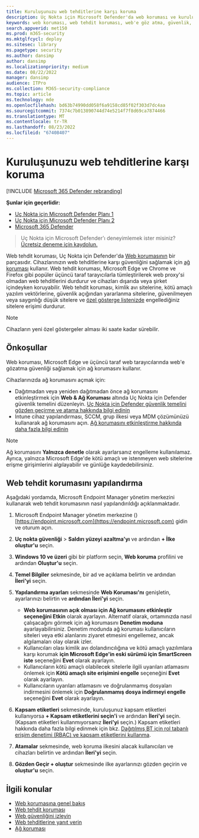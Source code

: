 ```yaml
---
title: Kuruluşunuzu web tehditlerine karşı koruma
description: Uç Nokta için Microsoft Defender'da web koruması ve kuruluşunuzu nasıl koruyabileceği hakkında bilgi edinin.
keywords: web koruması, web tehdit koruması, web'e göz atma, güvenlik, kimlik avı, kötü amaçlı yazılım, yararlanma, web siteleri, ağ koruması, Edge, Internet Explorer, Chrome, Firefox, web tarayıcısı
search.appverid: met150
ms.prod: m365-security
ms.mktglfcycl: deploy
ms.sitesec: library
ms.pagetype: security
ms.author: dansimp
author: dansimp
ms.localizationpriority: medium
ms.date: 08/22/2022
manager: dansimp
audience: ITPro
ms.collection: M365-security-compliance
ms.topic: article
ms.technology: mde
ms.openlocfilehash: bd63b74990dd058f6a9158cd85f02f303d7dc4aa
ms.sourcegitcommit: 7374c7b013890744d74e5214f7f8d69ca7874466
ms.translationtype: MT
ms.contentlocale: tr-TR
ms.lasthandoff: 08/23/2022
ms.locfileid: "67408407"
---
```

# <a name="protect-your-organization-against-web-threats"></a>Kuruluşunuzu web tehditlerine karşı koruma

[!INCLUDE [Microsoft 365 Defender rebranding](../../includes/microsoft-defender.md)]

**Şunlar için geçerlidir:**
- [Uç Nokta için Microsoft Defender Planı 1](https://go.microsoft.com/fwlink/p/?linkid=2154037)
- [Uç Nokta için Microsoft Defender Planı 2](https://go.microsoft.com/fwlink/p/?linkid=2154037)
- [Microsoft 365 Defender](https://go.microsoft.com/fwlink/?linkid=2118804)

> Uç Nokta için Microsoft Defender'ı deneyimlemek ister misiniz? [Ücretsiz deneme için kaydolun.](https://signup.microsoft.com/create-account/signup?products=7f379fee-c4f9-4278-b0a1-e4c8c2fcdf7e&ru=https://aka.ms/MDEp2OpenTrial?ocid=docs-wdatp-main-abovefoldlink&rtc=1)

Web tehdit koruması, Uç Nokta için Defender'da [Web korumasının](web-protection-overview.md) bir parçasıdır. Cihazlarınızın web tehditlerine karşı güvenliğini sağlamak için [ağ koruması](network-protection.md) kullanır. Web tehdit koruması, Microsoft Edge ve Chrome ve Firefox gibi popüler üçüncü taraf tarayıcılarla tümleştirilerek web proxy'si olmadan web tehditlerini durdurur ve cihazları dışarıda veya şirket içindeyken koruyabilir. Web tehdit koruması, kimlik avı sitelerine, kötü amaçlı yazılım vektörlerine, güvenlik açığından yararlanma sitelerine, güvenilmeyen veya saygınlığı düşük sitelere ve [özel gösterge listenizde](manage-indicators.md) engellediğiniz sitelere erişimi durdurur.

> [!NOTE]
> Cihazların yeni özel göstergeler alması iki saate kadar sürebilir.

## <a name="prerequisites"></a>Önkoşullar

Web koruması, Microsoft Edge ve üçüncü taraf web tarayıcılarında web'e gözatma güvenliği sağlamak için ağ korumasını kullanır.

Cihazlarınızda ağ korumasını açmak için:

- Dağıtmadan veya yeniden dağıtmadan önce ağ korumasını etkinleştirmek için **Web & Ağ Koruması** altında Uç Nokta için Defender güvenlik temelini düzenleyin. [Uç Nokta için Defender güvenlik temelini gözden geçirme ve atama hakkında bilgi edinin](configure-machines-security-baseline.md#review-and-assign-the-microsoft-defender-for-endpoint-security-baseline)
- Intune cihaz yapılandırması, SCCM, grup ilkesi veya MDM çözümünüzü kullanarak ağ korumasını açın. [Ağ korumasını etkinleştirme hakkında daha fazla bilgi edinin](enable-network-protection.md)

> [!NOTE]
> Ağ korumasını **Yalnızca denetle** olarak ayarlarsanız engelleme kullanılamaz. Ayrıca, yalnızca Microsoft Edge'de kötü amaçlı ve istenmeyen web sitelerine erişme girişimlerini algılayabilir ve günlüğe kaydedebilirsiniz.

## <a name="configure-web-threat-protection"></a>Web tehdit korumasını yapılandırma

Aşağıdaki yordamda, Microsoft Endpoint Manager yönetim merkezini kullanarak web tehdit korumasının nasıl yapılandırıldığı açıklanmaktadır.

1. Microsoft Endpoint Manager yönetim merkezine ()[https://endpoint.microsoft.com](https://endpoint.microsoft.com) gidin ve oturum açın.
 
2. **Uç nokta güvenliği** \> **Saldırı yüzeyi azaltma'yı** ve ardından **+ İlke oluştur'u** seçin.

3. **Windows 10 ve üzeri** gibi bir platform seçin, **Web koruma** profilini ve ardından **Oluştur'u** seçin. 

4. **Temel Bilgiler** sekmesinde, bir ad ve açıklama belirtin ve ardından **İleri'yi** seçin.

5. **Yapılandırma ayarları** sekmesinde **Web Koruması'nı** genişletin, ayarlarınızı belirtin ve **ardından İleri'yi** seçin.

   - **Web korumasının açık olması için Ağ korumasını etkinleştir** **seçeneğini Etkin** olarak ayarlayın. Alternatif olarak, ortamınızda nasıl çalışacağını görmek için ağ korumasını **Denetim moduna** ayarlayabilirsiniz. Denetim modunda ağ koruması kullanıcıların siteleri veya etki alanlarını ziyaret etmesini engellemez, ancak algılamaları olay olarak izler. 
   - Kullanıcıları olası kimlik avı dolandırıcılığına ve kötü amaçlı yazılımlara karşı korumak **için Microsoft Edge'in eski sürümü için SmartScreen iste** seçeneğini **Evet** olarak ayarlayın.
   - Kullanıcıların kötü amaçlı olabilecek sitelerle ilgili uyarıları atlamasını önlemek için **Kötü amaçlı site erişimini engelle** seçeneğini **Evet** olarak ayarlayın.
   - Kullanıcıların uyarıları atlamasını ve doğrulanmamış dosyaları indirmesini önlemek için **Doğrulanmamış dosya indirmeyi engelle** seçeneğini **Evet** olarak ayarlayın. 

6. **Kapsam etiketleri** sekmesinde, kuruluşunuz kapsam etiketleri kullanıyorsa **+ Kapsam etiketlerini seçin'i** ve ardından **İleri'yi** seçin. (Kapsam etiketleri kullanmıyorsanız **İleri'yi** seçin.) Kapsam etiketleri hakkında daha fazla bilgi edinmek için bkz. [Dağıtılmış BT için rol tabanlı erişim denetimi (RBAC) ve kapsam etiketlerini kullanma](/mem/intune/fundamentals/scope-tags).

7. **Atamalar** sekmesinde, web koruma ilkesini alacak kullanıcıları ve cihazları belirtin ve ardından **İleri'yi** seçin.

8. **Gözden Geçir + oluştur** sekmesinde ilke ayarlarınızı gözden geçirin ve **oluştur'u** seçin.

## <a name="related-topics"></a>İlgili konular

- [Web korumasına genel bakış](web-protection-overview.md)
- [Web tehdit koruması](web-threat-protection.md)
- [Web güvenliğini izleyin](web-protection-monitoring.md)
- [Web tehditlerine yanıt verin](web-protection-response.md)
- [Ağ koruması](network-protection.md)
